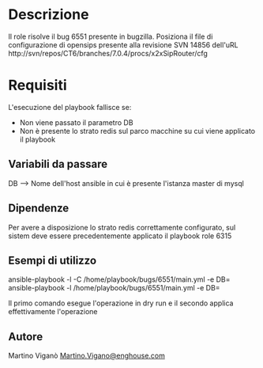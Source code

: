 Descrizione
=========
Il role risolve il bug 6551 presente in bugzilla.
Posiziona il file  di configurazione di opensips presente alla revisione SVN 14856 dell'uRL http://svn/repos/CT6/branches/7.0.4/procs/x2xSipRouter/cfg

Requisiti
=========
L'esecuzione del playbook fallisce se:
* Non viene passato il parametro DB
* Non è presente lo strato redis sul parco macchine su cui viene applicato il playbook


Variabili da passare
--------------

DB --> Nome dell'host ansible in cui è presente l'istanza master di mysql

Dipendenze
------------
Per avere a disposizione lo strato redis correttamente configurato, sul sistem deve essere precedentemente applicato il playbook role 6315


Esempi di utilizzo
----------------

ansible-playbook -l <elenco tutti gli hosts di un cliente> -C /home/playbook/bugs/6551/main.yml -e DB=<server che ha ruolo di DB master>
ansible-playbook -l <elenco tutti gli hosts di un cliente> /home/playbook/bugs/6551/main.yml -e DB=<server che ha ruolo di DB master>

Il primo comando esegue l'operazione in dry run e il secondo applica effettivamente l'operazione

Autore
------------------
Martino Viganò
Martino.Vigano@enghouse.com
